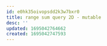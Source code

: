 ```yaml
---
id: e0hk35oivopsdd2k3w7bxr0
title: range sum query 2D - mutable
desc: ''
updated: 1695042764662
created: 1695042747593
---
```

